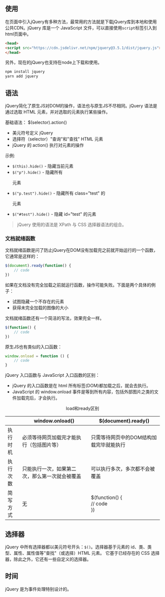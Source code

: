 ## 使用

在页面中引入jQuery有多种方法，最常用的方法就是下载jQuery库到本地和使用公共CDN。jQuery 库是一个 JavaScript 文件，可以直接使用`script`标签引入到html页面中。

```html
<head>
<script src="https://cdn.jsdelivr.net/npm/jquery@3.5.1/dist/jquery.js"></script>
</head>
```

另外，现在的jQuery也支持在node上下载和使用。

```js
npm install jquery
yarn add jquery
```

[下载]:(https://jquery.com/download/)

## 语法

jQuery简化了原生JS对DOM的操作，语法也与原生JS不尽相同。jQuery 语法是通过选取 HTML 元素，并对选取的元素执行某些操作。

基础语法： $(selector).action()

* 美元符号定义 jQuery
* 选择符（selector）"查询"和"查找" HTML 元素
* jQuery 的 action() 执行对元素的操作

示例:

* `$(this).hide()` - 隐藏当前元素
* `$("p").hide()` - 隐藏所有 <p> 元素
* `$("p.test").hide()` - 隐藏所有 class="test" 的 <p> 元素
* `$("#test").hide()` - 隐藏 id="test" 的元素

> jQuery 使用的语法是 XPath 与 CSS 选择器语法的组合。

### 文档就绪函数

文档就绪函数是问了防止jQuery在DOM没有加载完之前就开始运行的一个函数，它通常是这样的：

```js
$(document).ready(function() {
    // code
})
```

如果在文档没有完全加载之前就运行函数，操作可能失败。下面是两个具体的例子：

* 试图隐藏一个不存在的元素
* 获得未完全加载的图像的大小

文档就绪函数还有一个简洁的写法，效果完全一样。

```js
$(function() {
    // code
})
```

原生JS也有类似的入口函数：

```js
window.onload = function () {
    // code
}
```

jQuery 入口函数与 JavaScript 入口函数的区别：

* jQuery 的入口函数是在 html 所有标签(DOM)都加载之后，就会去执行。
* JavaScript 的 window.onload 事件是等到所有内容，包括外部图片之类的文件加载完后，才会执行。

<p style="text-align: center">load和ready区别<p>

|          | window.onload()                                | $(document).ready()                     |
| -------- | ---------------------------------------------- | --------------------------------------- |
| 执行时机 | 必须等待网页加载完才能执行（包括图片等）       | 只需等待网页中的DOM结构加载完毕就能执行 |
| 执行次数 | 只能执行一次，如果第二次，那么第一次就会被覆盖 | 可以执行多次，多次都不会被覆盖          |
| 简写方式 | 无                                             | $(function() {  <br> // code <br> })    |

## 选择器

jQuery 中所有选择器都以美元符号开头：`$()`。选择器基于元素的 id、类、类型、属性、属性值等"查找"（或选择）HTML 元素。 它基于已经存在的 CSS 选择器，除此之外，它还有一些自定义的选择器。

## 时间

jQuery 是为事件处理特别设计的。

